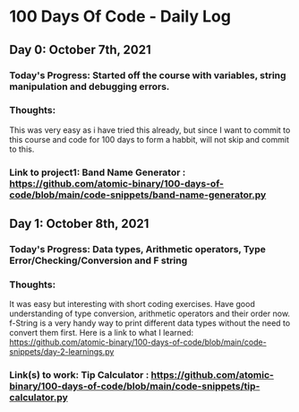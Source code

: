 # 100 Days Of Code - Daily Log

## Day 0: October 7th, 2021

### Today's Progress: Started off the course with variables, string manipulation and debugging errors.

### Thoughts: 
This was very easy as i have tried this already, but since I want to commit to this course and code for 100 days to form a habbit, will not skip and commit to this.

### Link to project1: Band Name Generator : https://github.com/atomic-binary/100-days-of-code/blob/main/code-snippets/band-name-generator.py

## Day 1: October 8th, 2021

### Today's Progress: Data types, Arithmetic operators, Type Error/Checking/Conversion and F string

### Thoughts:
It was easy but interesting with short coding exercises. Have good understanding of type conversion, arithmetic operators and their order now.
f-String is a very handy way to print different data types without the need to convert them first.
Here is a link to what I learned: https://github.com/atomic-binary/100-days-of-code/blob/main/code-snippets/day-2-learnings.py

### Link(s) to work: Tip Calculator : https://github.com/atomic-binary/100-days-of-code/blob/main/code-snippets/tip-calculator.py
